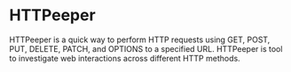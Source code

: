 # HTTPeeper
HTTPeeper is a quick way to perform HTTP requests using GET, POST, PUT, DELETE, PATCH, and OPTIONS to a specified URL. HTTPeeper is tool to investigate web interactions across different HTTP methods.
